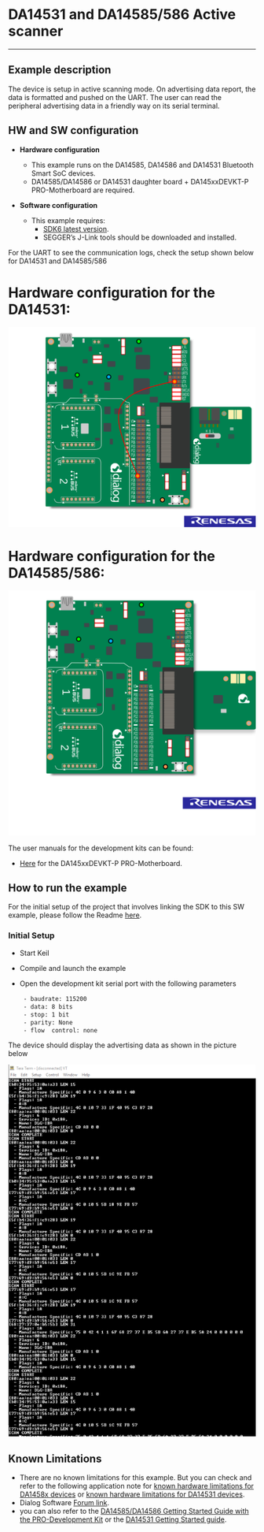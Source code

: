 
# DA14531 and DA14585/586 Active scanner

---


## Example description

The device is setup in active scanning mode. On advertising data report, the data is formatted and pushed on the UART. 
The user can read the peripheral advertising data in a friendly way on its serial terminal.

## HW and SW configuration

* **Hardware configuration**

    - This example runs on the DA14585, DA14586 and DA14531 Bluetooth Smart SoC devices.
    - DA14585/DA14586 or DA14531 daughter board + DA145xxDEVKT-P PRO-Motherboard are required.

* **Software configuration**

    - This example requires:
        * [SDK6 latest version](https://www.renesas.com/eu/en/document/swo/sdk601811821-da1453x-da145856).
        * SEGGER’s J-Link tools should be downloaded and installed.

For the UART to see the communication logs, check the setup shown below for DA14531 and DA14585/586

# Hardware configuration for the DA14531:

![DA14531 Jumper setting](assets/da14531.svg)


# Hardware configuration for the DA14585/586:

 
![DA14585 Jumper setting  ](assets/da14585.svg )


The user manuals for the development kits can be found:

- [Here](http://lpccs-docs.renesas.com/UM-B-117-DA14531-Getting-Started-With-The-Pro-Development-Kit/02_Introduction/Introduction.html) for the DA145xxDEVKT-P PRO-Motherboard.


## How to run the example

For the initial setup of the project that involves linking the SDK to this SW example, please follow the Readme [here](../../Readme.md).

### Initial Setup

 - Start Keil
 - Compile and launch the example
 - Open the development kit serial port with the following parameters

		- baudrate: 115200
		- data: 8 bits
		- stop: 1 bit
		- parity: None
		- flow  control: none

The device should display the advertising data as shown in the picture below

![Scan_results](assets/active_scanner.png)



## Known Limitations


- There are no known limitations for this example. But you can check and refer to the following application note for
[known hardware limitations for DA1458x devices](https://www.dialog-semiconductor.com/sites/default/files/da1458x-knownlimitations_2019_01_07.pdf) or [known hardware limitations for DA14531 devices](https://www.dialog-semiconductor.com/da14531_HW_Limitation).
- Dialog Software [Forum link](https://www.dialog-semiconductor.com/forum).
- you can also refer to the [DA14585/DA14586 Getting Started Guide with the PRO-Development Kit](http://lpccs-docs.dialog-semiconductor.com/da14585_getting_started/index.html) or the [DA14531 Getting Started guide](https://www.dialog-semiconductor.com/da14531-getting-started).

